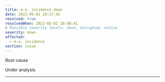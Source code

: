 ```yaml
---
title: m.e. incidence down
date: 2022-05-01 20:27:41
resolved: true
resolvedWhen: 2022-05-01 20:40:41
# Possible severity levels: down, disrupted, notice
severity: down
affected:
  - m.e. incidence
section: issue
---
```


*Root cause*

Under analysis

---


